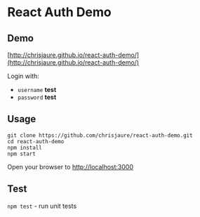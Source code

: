 # React Auth Demo

## Demo

[http://chrisjaure.github.io/react-auth-demo/](http://chrisjaure.github.io/react-auth-demo/)

Login with:

- `username` **test**
- `password` **test**

## Usage

```
git clone https://github.com/chrisjaure/react-auth-demo.git
cd react-auth-demo
npm install
npm start
```
Open your browser to [http://localhost:3000](http://localhost:3000)

## Test

`npm test` - run unit tests

